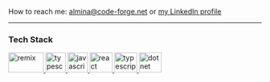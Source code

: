 
<p>How to reach me: <a href="mailto:almina@code-forge.net">almina@code-forge.net</a> or <a href="https://ba.linkedin.com/in/almina-bruli%C4%87-39105a1b3">my LinkedIn profile</a></p>
<hr>
<h3>Tech Stack</h3>
<a href="https://remix.run/" target="_blank" rel="noreferrer"> <img src="https://remix.run/img/og.1.jpg" alt="remix" width="70" height="40"/> </a>
<a href="https://www.typescriptlang.org/" target="_blank" rel="noreferrer"> <img src="https://www.vectorlogo.zone/logos/typescriptlang/typescriptlang-icon.svg" alt="typescript" width="40" height="40"/> </a>
<a href="https://www.javascript.com/" target="_blank" rel="noreferrer"> <img src="https://upload.vectorlogo.zone/logos/javascript/images/239ec8a4-163e-4792-83b6-3f6d96911757.svg" alt="javascript" width="40" height="40"/> </a>
<a href="https://react.dev/" target="_blank" rel="noreferrer"> <img src="https://www.vectorlogo.zone/logos/reactjs/reactjs-icon.svg" alt="react" width="45" height="40"/> </a>
<a href="https://nodejs.org/en/about" target="_blank" rel="noreferrer"> <img src="https://upload.vectorlogo.zone/logos/nodejs/images/7bd728ca-9a92-4137-9792-dfb1b41b8ce7.svg" alt="typescript" width="45" height="40"/> </a>
<a href="https://dotnet.microsoft.com/en-us/" target="_blank" rel="noreferrer"> <img src="https://www.vectorlogo.zone/logos/dotnet/dotnet-vertical.svg" alt="dotnet" width="45" height="40"/> </a>
